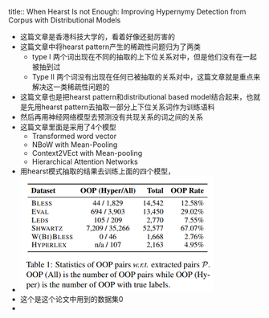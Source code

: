 title:: When Hearst Is not Enough: Improving Hypernymy Detection from Corpus with Distributional Models

- 这篇文章是香港科技大学的，看着好像还挺厉害的
- 这篇文章中将hearst pattern产生的稀疏性问题归为了两类
	- type I 两个词出现在不同的抽取的上下位关系对中，但是他们没有在一起被抽到过
	- Type II 两个词没有出现在任何已被抽取的关系对中，这篇文章就是重点来解决这一类稀疏性问题的
- 这篇文章也是把hearst pattern和distributional based model结合起来，也就是先用hearst pattern去抽取一部分上下位关系词作为训练语料
- 然后再用神经网络模型去预测没有共现关系的词之间的关系
- 这篇文章里面是采用了4个模型
	- Transformed word vector
	- NBoW with Mean-Pooling
	- Context2VEct with Mean-pooling
	- Hierarchical Attention Networks
- 用hearst模式抽取的结果去训练上面的四个模型，
- ![image.png](../assets/image_1670403221871_0.png)
- 这个是这个论文中用到的数据集0
-